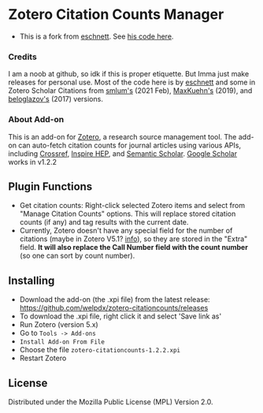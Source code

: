 # Zotero Citation Counts Manager

* This is a fork from [eschnett](https://github.com/eschnett/). See [his code here](https://github.com/eschnett/zotero-citationcounts).

### Credits
I am a noob at github, so idk if this is proper etiquette. But Imma just make releases for personal use. Most of the code here is by [eschnett](https://github.com/eschnett/) and some in Zotero Scholar Citations from [smlum's](https://github.com/smlum/zotero-scholar-citations) (2021 Feb), [MaxKuehn's](https://github.com/MaxKuehn/zotero-scholar-citations/) (2019), and [beloglazov's](https://github.com/beloglazov/zotero-scholar-citations) (2017) versions.
### About Add-on
This is an add-on for [Zotero](https://www.zotero.org), a research source management tool. The add-on can auto-fetch citation counts for journal articles using various APIs, including [Crossref](https://www.crossref.org), [Inspire
HEP](https://inspirehep.net),<!-- [NASA/ADS](https://ui.adsabs.harvard.edu), --> and [Semantic Scholar](https://www.semanticscholar.org).
[Google Scholar](https://scholar.google.com) works in v1.2.2

## Plugin Functions
- Get citation counts: Right-click selected Zotero items and select from "Manage Citation Counts" options.
  This will replace stored citation counts (if any) and tag results with the current date.
- Currently, Zotero doesn't have any special field for the number of citations (maybe in Zotero V5.1? [info](https://github.com/eschnett/zotero-citationcounts/issues/12#issuecomment-966550007)), so they are stored in the "Extra" field. **It will also replace the Call Number field with the count number** (so one can sort by count number).

## Installing

- Download the add-on (the .xpi file) from the latest release: https://github.com/welpdx/zotero-citationcounts/releases
- To download the .xpi file, right click it and select 'Save link as'
- Run Zotero (version 5.x)
- Go to `Tools -> Add-ons`
- `Install Add-on From File`
- Choose the file `zotero-citationcounts-1.2.2.xpi`
- Restart Zotero

## License
Distributed under the Mozilla Public License (MPL) Version 2.0.
